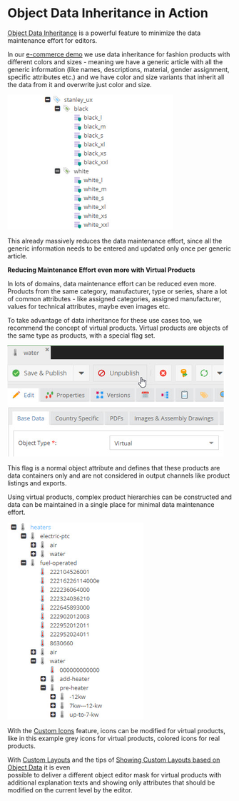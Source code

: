 # Object Data Inheritance in Action

[Object Data Inheritance](../05_Objects/01_Object_Classes/05_Class_Settings/25_Inheritance.md) is a powerful feature to minimize the data maintenance effort for editors.

In our [e-commerce demo](https://github.com/pimcore/demo-ecommerce) we use data inheritance for fashion products with different colors and sizes - meaning
we have a generic article with all the generic information (like names, descriptions, material, gender assignment, specific
attributes etc.) and we have color and size variants that inherit all the data from it and overwrite just color and size.
    
![Color and Size Variants](img/color-size-variants.jpg)

This already massively reduces the data maintenance effort, since all the generic information needs to be entered and updated only once per generic article. 

**Reducing Maintenance Effort even more with Virtual Products**

In lots of domains, data maintenance effort can be reduced even more. Products from the same category, manufacturer, type or series, share a lot of common attributes - like assigned categories, assigned manufacturer, values for technical
attributes, maybe even images etc. 

To take advantage of data inheritance for these use cases too, we recommend the concept of virtual products. 
Virtual products are objects of the same type as products, with a special flag set. 

![Object Type](img/object-type.jpg)

This flag is a normal object attribute and defines that these products are data containers only and are not considered 
in output channels like product listings and exports.
 
Using virtual products, complex product hierarchies can be constructed and data can be maintained in a single place for minimal data maintenance effort. 

![Virtual Product Hierarchy](img/hierarchy.jpg)

With the [Custom Icons](../05_Objects/01_Object_Classes/05_Class_Settings/07_Custom_Icons.md) feature, 
icons can be modified for virtual products, like in this example grey icons for virtual products, colored icons for real
products.

With [Custom Layouts](../05_Objects/01_Object_Classes/05_Class_Settings/15_Custom_Layouts.md) and 
the tips of [Showing Custom Layouts based on Object Data](/04_Showing_Custom_Layouts_based_on_Object_Data.md) it is even  
possible to deliver a different object editor mask for virtual products with additional explanation texts and showing
only attributes that should be modified on the current level by the editor.
